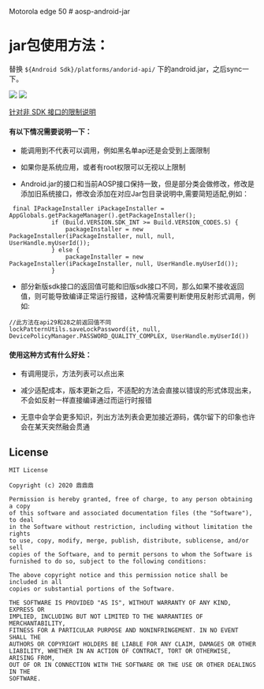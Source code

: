 Motorola edge 50 # aosp-android-jar

# jar包使用方法：

替换 `${Android Sdk}/platforms/andorid-api/`  下的android.jar，之后sync一下。

![](picture/查看当前试用sdk路径和版本.jpg)
![](picture/替换同目录同名文件.png)



[针对非 SDK 接口的限制说明](https://developer.android.google.cn/distribute/best-practices/develop/restrictions-non-sdk-interfaces?authuser=0)


#### 有以下情况需要说明一下：

- 能调用到不代表可以调用，例如黑名单api还是会受到上面限制

- 如果你是系统应用，或者有root权限可以无视以上限制

- Android.jar的接口和当前AOSP接口保持一致，但是部分类会做修改，修改是添加旧系统接口，修改会添加在对应Jar包目录说明中,需要简短适配,例如：
```
 final IPackageInstaller iPackageInstaller = AppGlobals.getPackageManager().getPackageInstaller();
            if (Build.VERSION.SDK_INT >= Build.VERSION_CODES.S) {
                packageInstaller = new PackageInstaller(iPackageInstaller, null, null, UserHandle.myUserId());
            } else {
                packageInstaller = new PackageInstaller(iPackageInstaller, null, UserHandle.myUserId());
            }
```
- 部分新版sdk接口的返回值可能和旧版sdk接口不同，那么如果不接收返回值，则可能导致编译正常运行报错，这种情况需要判断使用反射形式调用，例如:
```
//此方法在api29和28之前返回值不同
lockPatternUtils.saveLockPassword(it, null, DevicePolicyManager.PASSWORD_QUALITY_COMPLEX, UserHandle.myUserId())
```

#### 使用这种方式有什么好处：
- 有调用提示，方法列表可以点出来

- 减少适配成本，版本更新之后，不适配的方法会直接以错误的形式体现出来，不会如反射一样直接编译通过而运行时报错

- 无意中会学会更多知识，列出方法列表会更加接近源码，偶尔留下的印象也许会在某天突然融会贯通

## License
```text
MIT License

Copyright (c) 2020 鼎鼎鼎

Permission is hereby granted, free of charge, to any person obtaining a copy
of this software and associated documentation files (the "Software"), to deal
in the Software without restriction, including without limitation the rights
to use, copy, modify, merge, publish, distribute, sublicense, and/or sell
copies of the Software, and to permit persons to whom the Software is
furnished to do so, subject to the following conditions:

The above copyright notice and this permission notice shall be included in all
copies or substantial portions of the Software.

THE SOFTWARE IS PROVIDED "AS IS", WITHOUT WARRANTY OF ANY KIND, EXPRESS OR
IMPLIED, INCLUDING BUT NOT LIMITED TO THE WARRANTIES OF MERCHANTABILITY,
FITNESS FOR A PARTICULAR PURPOSE AND NONINFRINGEMENT. IN NO EVENT SHALL THE
AUTHORS OR COPYRIGHT HOLDERS BE LIABLE FOR ANY CLAIM, DAMAGES OR OTHER
LIABILITY, WHETHER IN AN ACTION OF CONTRACT, TORT OR OTHERWISE, ARISING FROM,
OUT OF OR IN CONNECTION WITH THE SOFTWARE OR THE USE OR OTHER DEALINGS IN THE
SOFTWARE.


```
